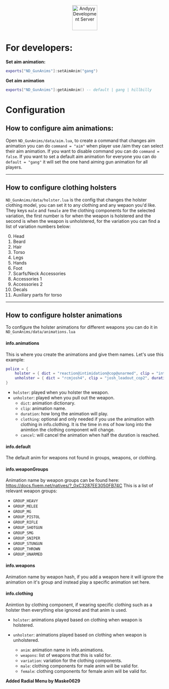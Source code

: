<div align="center">
    <a href="https://discord.gg/Z9Mxu72zZ6" target="_blank">
        <img src="https://discordapp.com/api/guilds/857672921912836116/widget.png?style=banner2" alt="Andyyy Development Server" height="80px" />
    </a>
</div>

# For developers:

**Set aim animation:**
```lua
exports["ND_GunAnims"]:setAimAnim("gang")
```

**Get aim animation**
```lua
exports["ND_GunAnims"]:getAimAnim() -- default | gang | hillbilly
```

# Configuration

## **How to configure aim animations:**

Open `ND_GunAnims/data/aim.lua`, to create a command that changes aim animation you can do `command = "aim"` when player use /aim they can select their aim animation. If you want to disable command you can do `command = false`.
If you want to set a default aim animation for everyone you can do `default = "gang"` it will set the one hand aiming gun animation for all players. 

---

## **How to configure clothing holsters**

`ND_GunAnims/data/holster.lua` is the config that changes the holster clothing model, you can set it to any clothing and any wepaon you'd like.
They keys `male` and `female` are the clothing components for the selected variation, the first number is for when the weapon is holstered and the second is when the weapon is unholstered, for the variation you can find a list of variation numbers below:

0. Head
1. Beard
2. Hair
3. Torso
4. Legs
5. Hands
6. Foot
7. Scarfs/Neck Accessories
8. Accessories 1
9. Accessories 2
10. Decals
11. Auxiliary parts for torso

---

## **How to configure holster animations**

To configure the holster animations for different weapons you can do it in `ND_GunAnims/data/animations.lua`

#### info.animations

This is where you create the animations and give them names. Let's use this example:
```lua
police = {
    holster = { dict = "reaction@intimidation@cop@unarmed", clip = "intro", duration = 400, clothing = 300 },
    unholster = { dict = "rcmjosh4", clip = "josh_leadout_cop2", duration = 300, clothing = 0, cancel = true }
}
```
* `holster`: played when you holster the weapon.
* `unholster`: played when you pull out the weapon.
  * `dict`: animation dictionary.
  * `clip`: animation name.
  * `duration`: how long the animation will play.
  * `clothing`: optional and only needed if you use the animation with clothing in info.clothing. It is the time in ms of how long into the animtion the clothing component will change.
  * `cancel`: will cancel the animation when half the duration is reached.


#### info.default

The default anim for weapons not found in groups, weapons, or clothing.


#### info.weaponGroups

Animation name by weapon groups can be found here: https://docs.fivem.net/natives/?_0xC3287EE3050FB74C
This is a list of relevant weapon groups:
* `GROUP_HEAVY`
* `GROUP_MELEE`
* `GROUP_MG`
* `GROUP_PISTOL`
* `GROUP_RIFLE`
* `GROUP_SHOTGUN`
* `GROUP_SMG`
* `GROUP_SNIPER`
* `GROUP_STUNGUN`
* `GROUP_THROWN`
* `GROUP_UNARMED`

#### info.weapons

Animation name by weapon hash, if you add a weapon here it will ignore the animation on it's group and instead play a specific animation set here.

#### info.clothing

Animtion by clothing component, if wearing specific clothing such as a holster then everything else ignored and that anim is used.

* `holster`: animations played based on clothing when weapon is holstered.
* `unholster`: animations played based on clothing when weapon is unholstered.

  * `anim`: animation name in info.animations.
  * `weapons`: list of weapons that this is valid for.
  * `variation`: variation for the clothing components.
  * `male`: clothing components for male anim will be valid for.
  * `female`: clothing components for female anim will be valid for.

    



**Added Radial Menu by Maske0629**








